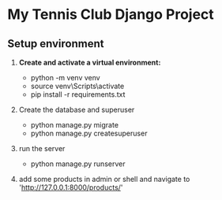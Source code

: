 # My Tennis Club Django Project

## Setup environment

1. **Create and activate a virtual environment:**
    - python -m venv venv
    - source venv\Scripts\activate
    - pip install -r requirements.txt
2. Create the database and superuser
    - python manage.py migrate
    - python manage.py createsuperuser

4. run the server
    - python manage.py runserver

5. add some products in admin or shell and navigate to 'http://127.0.0.1:8000/products/'

